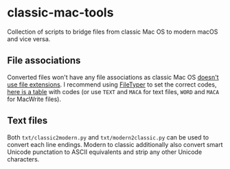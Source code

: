 # classic-mac-tools

Collection of scripts to bridge files from classic Mac OS to modern macOS and vice versa.

## File associations

Converted files won't have any file associations as classic Mac OS [doesn't use file extensions](https://en.wikipedia.org/wiki/Resource_fork). I recommend using [FileTyper](https://www.macintoshrepository.org/2050-filetyper) to set the correct codes, [here is a table](https://whitefiles.org/dta/pgs/f01.htm) with codes (or use `TEXT` and `MACA` for text files, `WORD` and `MACA` for MacWrite files).

## Text files

Both `txt/classic2modern.py` and `txt/modern2classic.py` can be used to convert each line endings. Modern to classic additionally also convert smart Unicode punctation to ASCII equivalents and strip any other Unicode characters.